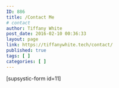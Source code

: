 ```yaml
---
ID: 886
title: /Contact Me
# contact
author: Tiffany White
post_date: 2016-02-10 00:36:33
layout: page
link: https://tiffanywhite.tech/contact/
published: true
tags: [ ]
categories: [ ]
---
```

[supsystic-form id=11]